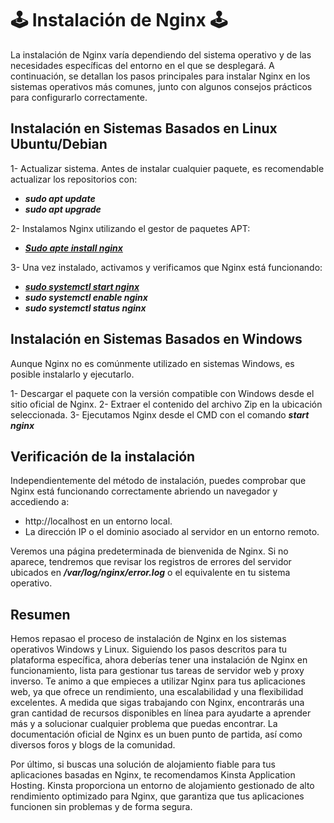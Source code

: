 # 🕹️ Instalación de Nginx 🕹️

La instalación de Nginx varía dependiendo del sistema operativo y de las necesidades específicas del entorno en el que se desplegará. A continuación, se detallan los pasos principales para instalar Nginx en los sistemas operativos más comunes, junto con algunos consejos prácticos para configurarlo correctamente.

## Instalación en Sistemas Basados en Linux Ubuntu/Debian

1- Actualizar sistema. Antes de instalar cualquier paquete, es recomendable actualizar los repositorios con:

  - ***sudo apt update*** 
  - ***sudo apt upgrade***
    
2- Instalamos Nginx utilizando el gestor de paquetes APT:

  - [***Sudo apte install nginx***]()
    
3- Una vez instalado, activamos y verificamos que Nginx está funcionando:

  - [***sudo systemctl start nginx***]()
  - ***sudo systemctl enable nginx***   
  - ***sudo systemctl status nginx***

## Instalación en Sistemas Basados en Windows

Aunque Nginx no es comúnmente utilizado en sistemas Windows, es posible instalarlo y ejecutarlo.

1- Descargar el paquete con la versión compatible con Windows desde el sitio oficial de Nginx.
2- Extraer el contenido del archivo Zip en la ubicación seleccionada.
3- Ejecutamos Nginx desde el CMD con el comando ***start nginx***

## Verificación de la instalación

Independientemente del método de instalación, puedes comprobar que Nginx está funcionando correctamente abriendo un navegador y accediendo a:

- http://localhost en un entorno local.  
- La dirección IP o el dominio asociado al servidor en un entorno remoto.
  
Veremos  una página predeterminada de bienvenida de Nginx. Si no aparece, tendremos que revisar los registros de errores del servidor ubicados en ***/var/log/nginx/error.log*** o el equivalente en tu sistema operativo.

## Resumen

Hemos repasao el proceso de instalación de Nginx en los sistemas operativos Windows y Linux. Siguiendo los pasos descritos para tu plataforma específica, ahora deberías tener una instalación de Nginx en funcionamiento, lista para gestionar tus tareas de servidor web y proxy inverso.
Te animo a que empieces a utilizar Nginx para tus aplicaciones web, ya que ofrece un rendimiento, una escalabilidad y una flexibilidad excelentes. A medida que sigas trabajando con Nginx, encontrarás una gran cantidad de recursos disponibles en línea para ayudarte a aprender más y a solucionar cualquier problema que puedas encontrar. La documentación oficial de Nginx es un buen punto de partida, así como diversos foros y blogs de la comunidad.

Por último, si buscas una solución de alojamiento fiable para tus aplicaciones basadas en Nginx, te recomendamos Kinsta Application Hosting. Kinsta proporciona un entorno de alojamiento gestionado de alto rendimiento optimizado para Nginx, que garantiza que tus aplicaciones funcionen sin problemas y de forma segura.


  
